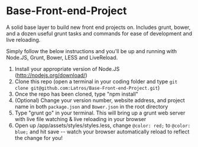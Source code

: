 Base-Front-end-Project
======================

A solid base layer to build new front end projects on. Includes grunt, bower, and a dozen useful grunt tasks and commands for ease of development and live reloading.

Simply follow the below instructions and you'll be up and running with Node.JS, Grunt, Bower, LESS and LiveReload.

1. Install your appropriate version of Node.JS (http://nodejs.org/download/)
2. Clone this repo (open a terminal in your coding folder and type `git clone git@github.com:Latros/Base-Front-end-Project.git`)
3. Once the repo has been cloned, type "npm install"
4. (Optional) Change your version number, website address, and project name in both `package.json` and `Bower.json` in the root directory
5. Type "grunt go" in your terminal. This will bring up a grunt web server with live file watching & live reloading in your browser
6. Open up /app/assets/styles/styles.less, change `@color: red;` to `@color: blue;` and hit save -- watch your browser automatically reload to reflect the change for you!

